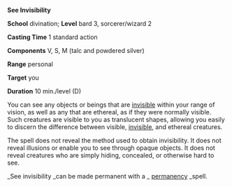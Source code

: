  **See Invisibility**

**School** divination; **Level** bard 3, sorcerer/wizard 2

**Casting Time** 1 standard action

**Components** V, S, M (talc and powdered silver)

**Range** personal

**Target** you

**Duration** 10 min./level (D)

You can see any objects or beings that are [invisible](../glossary#_invisible) within your range of vision, as well as any that are ethereal, as if they were normally visible. Such creatures are visible to you as translucent shapes, allowing you easily to discern the difference between visible, [invisible](../glossary#_invisible), and ethereal creatures.

The spell does not reveal the method used to obtain invisibility. It does not reveal illusions or enable you to see through opaque objects. It does not reveal creatures who are simply hiding, concealed, or otherwise hard to see.

_See invisibility _can be made permanent with a _ [permanency](permanency#_permanency) _spell.

